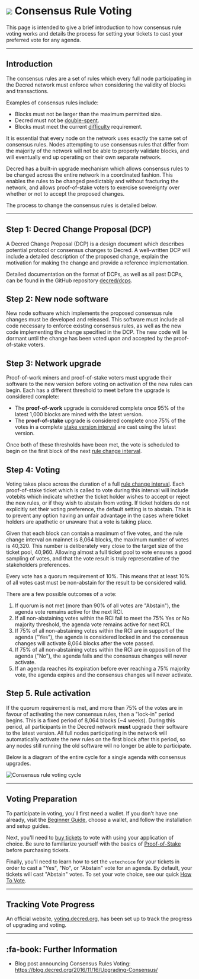 # <img class="dcr-icon" src="/img/dcr-icons/TicketVoted.svg" /> Consensus Rule Voting

This page is intended to give a brief introduction to how consensus rule voting works and details the process for setting your tickets to cast your preferred vote for any agenda.

---

## Introduction

The consensus rules are a set of rules which every full node participating in the Decred network must enforce when considering the validity of blocks and transactions.

Examples of consensus rules include:

- Blocks must not be larger than the maximum permitted size.
- Decred must not be [double-spent](../../glossary.md#double-spend).
- Blocks must meet the current [difficulty](../../glossary.md#difficulty) requirement.

It is essential that every node on the network uses exactly the same set of consensus rules.
Nodes attempting to use consensus rules that differ from the majority of the network will not be able to properly validate blocks, and will eventually end up operating on their own separate network.

Decred has a built-in upgrade mechanism which allows consensus rules to be changed across the entire network in a coordinated fashion.
This enables the rules to be changed predictably and without fracturing the network, and allows proof-of-stake voters to exercise sovereignty over whether or not to accept the proposed changes.

The process to change the consensus rules is detailed below.

---

## Step 1: Decred Change Proposal (DCP)

A Decred Change Proposal (DCP) is a design document which describes potential protocol or consensus changes to Decred.
A well-written DCP will include a detailed description of the proposed change, explain the motivation for making the change and provide a reference implementation.

Detailed documentation on the format of DCPs, as well as all past DCPs, can be found in the  GitHub repository [decred/dcps](https://github.com/decred/dcps).

## Step 2: New node software

New node software which implements the proposed consensus rule changes must be developed and released.
This software must include all code necessary to enforce existing consensus rules, as well as the new code implementing the change specified in the DCP. The new code will lie dormant until the change has been voted upon and accepted by the proof-of-stake voters.

## Step 3: Network upgrade

Proof-of-work miners and proof-of-stake voters must upgrade their software to the new version before voting on activation of the new rules can begin. Each has a different threshold to meet before the upgrade is considered complete:

- The **proof-of-work** upgrade is considered complete once 95% of the latest 1,000 blocks are mined with the latest version.
- The **proof-of-stake** upgrade is considered complete once 75% of the votes in a complete [stake version interval](../../glossary.md#stake-version-interval-svi) are cast using the latest version.

Once both of these thresholds have been met, the vote is scheduled to begin on the first block of the next [rule change interval](../../glossary.md#rule-change-interval-rci).

## Step 4: Voting

Voting takes place across the duration of a full [rule change interval](../../glossary.md#rule-change-interval-rci).
Each proof-of-stake ticket which is called to vote during this interval will include votebits which indicate whether the ticket holder wishes to accept or reject the new rules, or if they wish to abstain from voting.
If ticket holders do not explicitly set their voting preference, the default setting is to abstain.
This is to prevent any option having an unfair advantage in the cases where ticket holders are apathetic or unaware that a vote is taking place.

Given that each block can contain a maximum of five votes, and the rule change interval on mainnet is 8,064 blocks, the maximum number of votes is 40,320.
This number is deliberately very close to the target size of the ticket pool, 40,960.
Allowing almost a full ticket pool to vote ensures a good sampling of votes, and that the vote result is truly representative of the stakeholders preferences.

Every vote has a quorum requirement of 10%.
This means that at least 10% of all votes cast must be non-abstain for the result to be considered valid.

There are a few possible outcomes of a vote:

1. If quorum is not met (more than 90% of all votes are "Abstain"), the agenda vote remains active for the next RCI.
1. If all non-abstaining votes within the RCI fail to meet the 75% Yes or No majority threshold, the agenda vote remains active for next RCI.
1. If 75% of all non-abstaining votes within the RCI are in support of the agenda ("Yes"), the agenda is considered locked in and the consensus changes will activate 8,064 blocks after the vote passed.
1. If 75% of all non-abstaining votes within the RCI are in opposition of the agenda ("No"), the agenda fails and the consensus changes will never activate.
1. If an agenda reaches its expiration before ever reaching a 75% majority vote, the agenda expires and the consensus changes will never activate.

## Step 5. Rule activation

If the quorum requirement is met, and more than 75% of the votes are in favour of activating the new consensus rules, then a "lock-in" period begins.
This is a fixed period of 8,064 blocks (~4 weeks).
During this period, all participants in the Decred network **must** upgrade their software to the latest version.
All full nodes participating in the network will automatically activate the new rules on the first block after this period, so any nodes still running the old software will no longer be able to participate.

Below is a diagram of the entire cycle for a single agenda with consensus upgrades.

![Consensus rule voting cycle](/img/voting-cycle.png)

---

## Voting Preparation

To participate in voting, you'll first need a wallet. If you don't have one already, visit the [Beginner Guide](../../getting-started/beginner-guide.md), choose a wallet, and follow the installation and setup guides.

Next, you'll need to [buy tickets](../../proof-of-stake/how-to-stake.md) to vote with using your application of choice. Be sure to familiarize yourself with the basics of [Proof-of-Stake](../../proof-of-stake/overview.md) before purchasing tickets.

Finally, you'll need to learn how to set the `votechoice` for your tickets in order to cast a "Yes", "No", or "Abstain" vote for an agenda. By default, your tickets will cast "Abstain" votes. To set your vote choice, see our quick [How To Vote](how-to-vote.md).

---

## Tracking Vote Progress

An official website, [voting.decred.org](https://voting.decred.org), has been set up to track the progress of upgrading and voting.

---

## :fa-book: Further Information

- Blog post announcing Consensus Rules Voting: <https://blog.decred.org/2016/11/16/Upgrading-Consensus/>
